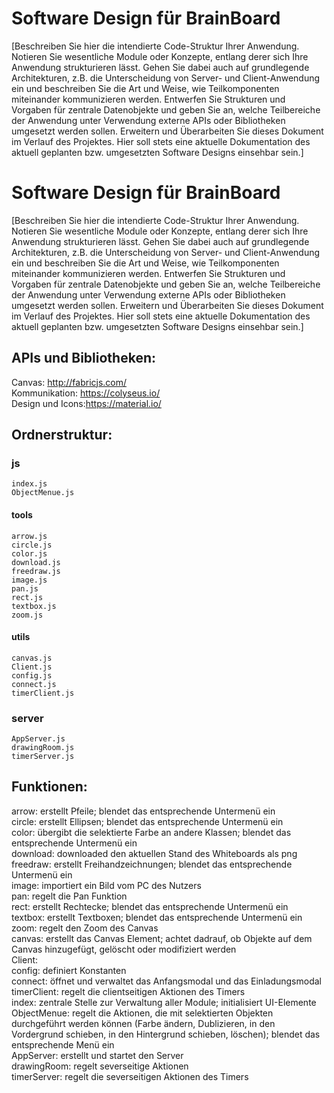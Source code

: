 # Software Design für BrainBoard

[Beschreiben Sie hier die intendierte Code-Struktur Ihrer Anwendung. Notieren Sie wesentliche Module oder Konzepte, entlang derer sich Ihre Anwendung strukturieren lässt. Gehen Sie dabei auch auf grundlegende Architekturen, z.B. die Unterscheidung von Server- und Client-Anwendung ein und beschreiben Sie die Art und Weise, wie Teilkomponenten miteinander kommunizieren werden. Entwerfen Sie Strukturen und Vorgaben für zentrale Datenobjekte und geben Sie an, welche Teilbereiche der Anwendung unter Verwendung externe APIs oder Bibliotheken umgesetzt werden sollen. Erweitern und Überarbeiten Sie dieses Dokument im Verlauf des Projektes. Hier soll stets eine aktuelle Dokumentation des aktuell geplanten bzw. umgesetzten Software Designs einsehbar sein.]

# Software Design für BrainBoard

[Beschreiben Sie hier die intendierte Code-Struktur Ihrer Anwendung. Notieren Sie wesentliche Module oder Konzepte, entlang derer sich Ihre Anwendung strukturieren lässt. Gehen Sie dabei auch auf grundlegende Architekturen, z.B. die Unterscheidung von Server- und Client-Anwendung ein und beschreiben Sie die Art und Weise, wie Teilkomponenten miteinander kommunizieren werden. Entwerfen Sie Strukturen und Vorgaben für zentrale Datenobjekte und geben Sie an, welche Teilbereiche der Anwendung unter Verwendung externe APIs oder Bibliotheken umgesetzt werden sollen. Erweitern und Überarbeiten Sie dieses Dokument im Verlauf des Projektes. Hier soll stets eine aktuelle Dokumentation des aktuell geplanten bzw. umgesetzten Software Designs einsehbar sein.]

## APIs und Bibliotheken:  
Canvas: http://fabricjs.com/   
Kommunikation: https://colyseus.io/  
Design und Icons:https://material.io/  

## Ordnerstruktur:  
### js  
    index.js  
    ObjectMenue.js  
#### tools  
    arrow.js  
    circle.js  
    color.js  
    download.js  
    freedraw.js  
    image.js 
    pan.js  
    rect.js  
    textbox.js  
    zoom.js  
#### utils  
    canvas.js  
    Client.js  
    config.js  
    connect.js  
    timerClient.js     
### server  
    AppServer.js  
    drawingRoom.js  
    timerServer.js  

## Funktionen:  
arrow: erstellt Pfeile; blendet das entsprechende Untermenü ein  
circle: erstellt Ellipsen; blendet das entsprechende Untermenü ein  
color: übergibt die selektierte Farbe an andere Klassen; blendet das entsprechende Untermenü ein  
download: downloaded den aktuellen Stand des Whiteboards als png  
freedraw: erstellt Freihandzeichnungen; blendet das entsprechende Untermenü ein  
image: importiert ein Bild vom PC des Nutzers  
pan: regelt die Pan Funktion  
rect: erstellt Rechtecke; blendet das entsprechende Untermenü ein  
textbox: erstellt Textboxen; blendet das entsprechende Untermenü ein  
zoom: regelt den Zoom des Canvas  
canvas: erstellt das Canvas Element; achtet dadrauf, ob Objekte auf dem Canvas hinzugefügt, gelöscht oder modifiziert werden  
Client:  
config: definiert Konstanten  
connect: öffnet und verwaltet das Anfangsmodal und das Einladungsmodal  
timerClient: regelt die clientseitigen Aktionen des Timers  
index: zentrale Stelle zur Verwaltung aller Module; initialisiert UI-Elemente  
ObjectMenue: regelt die Aktionen, die mit selektierten Objekten durchgeführt werden können (Farbe ändern, Dublizieren, in den Vordergrund schieben, in den Hintergrund schieben, löschen); blendet das entsprechende Menü ein  
AppServer: erstellt und startet den Server  
drawingRoom: regelt severseitige Aktionen  
timerServer: regelt die severseitigen Aktionen des Timers  
